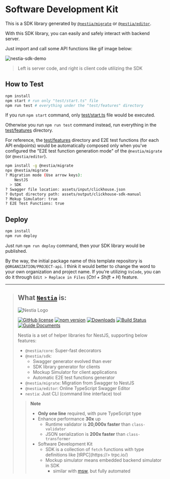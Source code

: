 # Software Development Kit
This is a SDK library generated by [`@nestia/migrate`](https://nestia.io/docs/migrate) or [`@nestia/editor`](https://nestia.io/docs/editor).

With this SDK library, you can easily and safely interact with backend server.

Just import and call some API functions like gif image below:

![nestia-sdk-demo](https://user-images.githubusercontent.com/13158709/215004990-368c589d-7101-404e-b81b-fbc936382f05.gif)

> Left is server code, and right is client code utilizing the SDK




## How to Test
```bash
npm install
npm start # run only "test/start.ts" file
npm run test # everything under the "test/features" directory
```

If you run `npm start` command, only [test/start.ts](test/start.ts) file would be executed.

Otherwise you run `npm run test` command instead, run everything in the [test/features](test/features) directory.

For reference, the [test/features](test/features) directory and E2E test functions (for each API endpoints) would be automatically composed only when you've configured the "E2E test function generation mode" of the `@nestia/migrate` (or `@nestia/editor`).

```bash
npm install -g @nestia/migrate
npx @nestia/migrate
? Migration mode (Use arrow keys):
    NestJS
  > SDK
? Swagger file location: assets/input/clickhouse.json
? Output directory path: assets/output/clickhouse-sdk-manual
? Mokup Simulator: true
? E2E Test Functions: true
```




## Deploy
```bash
npm install
npm run deploy
```

Just run `npm run deploy` command, then your SDK library would be published.

By the way, the initial package name of this template repository is `@ORGANIZATION/PROJECT-api`. I think it would better to change the word to your own organization and project name. If you're utilizing `VsCode`, you can do it through `Edit > Replace in Files` (*Ctrl + Shift + H*) feature.

-----------

> ## What [`Nestia`](https://nestia.io) is:
> ![Nestia Logo](https://nestia.io/logo.png)
> 
> [![GitHub license](https://img.shields.io/badge/license-MIT-blue.svg)](https://github.com/samchon/nestia/blob/master/LICENSE)
> [![npm version](https://img.shields.io/npm/v/@nestia/core.svg)](https://www.npmjs.com/package/@nestia/core)
> [![Downloads](https://img.shields.io/npm/dm/@nestia/core.svg)](https://www.npmjs.com/package/@nestia/core)
> [![Build Status](https://github.com/samchon/nestia/workflows/build/badge.svg)](https://github.com/samchon/nestia/actions?query=workflow%3Abuild)
> [![Guide Documents](https://img.shields.io/badge/guide-documents-forestgreen)](https://nestia.io/docs/)
> 
> Nestia is a set of helper libraries for NestJS, supporting below features:
> 
>   - `@nestia/core`: Super-fast decorators
>   - `@nestia/sdk`:
>     - Swagger generator evolved than ever
>     - SDK library generator for clients
>     - Mockup Simulator for client applications
>     - Automatic E2E test functions generator
>   - `@nestia/migrate`: Migration from Swagger to NestJS
>   - `@nestia/editor`: Online TypeScript Swagger Editor
>   - `nestia`: Just CLI (command line interface) tool
> 
>> **Note**
>> 
>> - **Only one line** required, with pure TypeScript type
>> - Enhance performance **30x** up
>>   - Runtime validator is **20,000x faster** than `class-validator`
>>   - JSON serialization is **200x faster** than `class-transformer`
>> - Software Development Kit
>>   - SDK is a collection of `fetch` functions with type definitions like [tRPC](https://> trpc.io/)
>>   - Mockup simulator means embedded backend simulator in SDK
>>     - similar with [msw](https://mswjs.io/), but fully automated